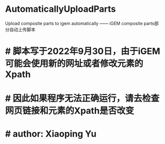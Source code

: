 # AutomaticallyUploadParts
Upload composite parts to igem automatically —— iGEM composite parts部分自动上传脚本

# # 脚本写于2022年9月30日，由于iGEM可能会使用新的网址或者修改元素的Xpath
# # 因此如果程序无法正确运行，请去检查网页链接和元素的Xpath是否改变
# # author: Xiaoping Yu
